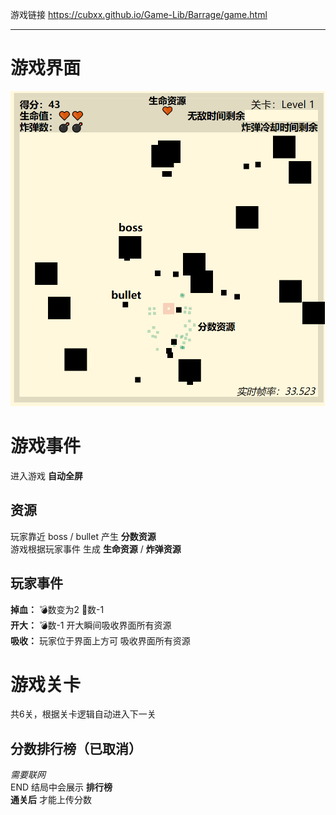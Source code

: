 游戏链接 https://cubxx.github.io/Game-Lib/Barrage/game.html
***
# 游戏界面
![图片加载失败捏](./media/界面说明.png "来啦，来玩就知道了")
# 游戏事件
进入游戏 **自动全屏** 
## 资源 
玩家靠近 boss / bullet 产生 **分数资源**  
游戏根据玩家事件 生成 **生命资源** / **炸弹资源**
## 玩家事件
**掉血：** 💣数变为2 🧡数-1  
**开大：** 💣数-1 开大瞬间吸收界面所有资源  
**吸收：** 玩家位于界面上方可 吸收界面所有资源
# 游戏关卡
共6关，根据关卡逻辑自动进入下一关  
## 分数排行榜（已取消）
*需要联网*  
END 结局中会展示 **排行榜**  
**通关后** 才能上传分数  